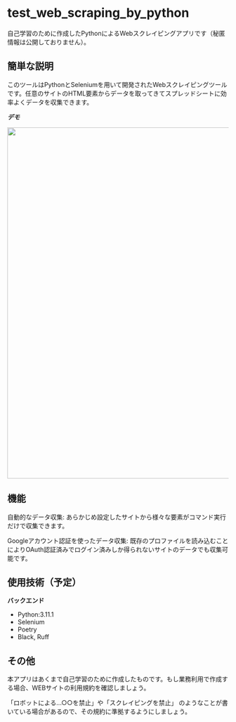 # test_web_scraping_by_python
自己学習のために作成したPythonによるWebスクレイピングアプリです（秘匿情報は公開しておりません）。

## 簡単な説明

このツールはPythonとSeleniumを用いて開発されたWebスクレイピングツールです。任意のサイトのHTML要素からデータを取ってきてスプレッドシートに効率よくデータを収集できます。

**_デモ_**

<img src="https://github.com/user-attachments/assets/3bfa96c2-8578-412b-9bb2-29c2ed499c92" width="800">

## 機能

自動的なデータ収集: あらかじめ設定したサイトから様々な要素がコマンド実行だけで収集できます。

Googleアカウント認証を使ったデータ収集: 既存のプロファイルを読み込むことによりOAuth認証済みでログイン済みしか得られないサイトのデータでも収集可能です。

## 使用技術（予定）

**バックエンド** 

- Python:3.11.1
- Selenium
- Poetry
- Black, Ruff

## その他

本アプリはあくまで自己学習のために作成したものです。もし業務利用で作成する場合、WEBサイトの利用規約を確認しましょう。

「ロボットによる...○○を禁止」や「スクレイピングを禁止」 のようなことが書いている場合があるので、その規約に準拠するようにしましょう。
